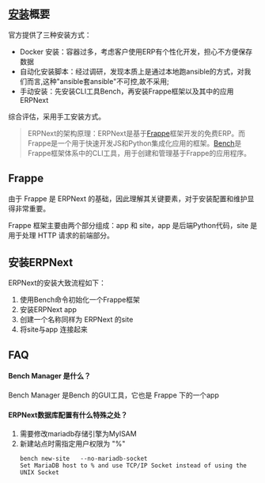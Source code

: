 ## [安装](https://github.com/frappe/frappe/wiki/The-Hitchhiker%27s-Guide-to-Installing-Frappe-on-Linux)概要

官方提供了三种安装方式：

* Docker 安装：容器过多，考虑客户使用ERP有个性化开发，担心不方便保存数据
* 自动化安装脚本：经过调研，发现本质上是通过本地跑ansible的方式，对我们而言,这种"ansible套ansible"不可控,故不采用;
* 手动安装：先安装CLI工具Bench，再安装Frappe框架以及其中的应用ERPNext

综合评估，采用手工安装方式。  

> ERPNext的架构原理：ERPNext是基于[Frappe](https://github.com/frappe/frappe)框架开发的免费ERP。而Frappe是一个用于快速开发JS和Python集成化应用的框架。[Bench](https://github.com/frappe/bench)是Frappe框架体系中的CLI工具，用于创建和管理基于Frappe的应用程序。


## Frappe

由于 Frappe 是 ERPNext 的基础，因此理解其关键要素，对于安装配置和维护显得非常重要。 

Frappe 框架主要由两个部分组成：app 和 site，app 是后端Python代码，site 是用于处理 HTTP 请求的前端部分。

## 安装ERPNext

ERPNext的安装大致流程如下：

1. 使用Bench命令初始化一个Frappe框架
2. 安装ERPNext app
3. 创建一个名称同样为 ERPNext 的site
4. 将site与app 连接起来


 
## FAQ

#### Bench Manager 是什么？

Bench Manager 是Bench 的GUI工具，它也是 Frappe 下的一个app

#### ERPNext数据库配置有什么特殊之处？

1. 需要修改mariadb存储引擎为MyISAM   
2. 新建站点时需指定用户权限为 "%"
   ```
   bench new-site   --no-mariadb-socket  
   Set MariaDB host to % and use TCP/IP Socket instead of using the UNIX Socket
   ```





















